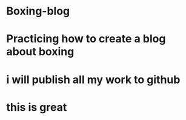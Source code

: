 # Boxing-blog
# Practicing how to create a blog about boxing
# i will publish all my work to github
# this is great
